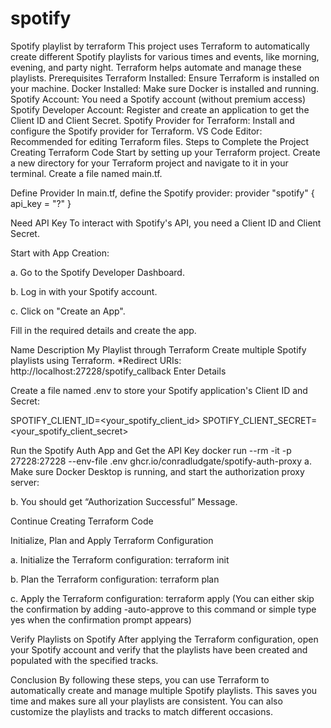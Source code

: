 # spotify
Spotify playlist by terraform
This project uses Terraform to automatically create different Spotify playlists for various times and events, like morning, evening, and party night. Terraform helps automate and manage these playlists.
Prerequisites
Terraform Installed: Ensure Terraform is installed on your machine.
Docker Installed: Make sure Docker is installed and running.
Spotify Account: You need a Spotify account (without premium access)
Spotify Developer Account: Register and create an application to get the Client ID and Client Secret.
Spotify Provider for Terraform: Install and configure the Spotify provider for Terraform.
VS Code Editor: Recommended for editing Terraform files.
Steps to Complete the Project
Creating Terraform Code Start by setting up your Terraform project. Create a new directory for your Terraform project and navigate to it in your terminal. Create a file named main.tf.

Define Provider In main.tf, define the Spotify provider: provider "spotify" { api_key = "?" }

Need API Key To interact with Spotify's API, you need a Client ID and Client Secret.

Start with App Creation:

a. Go to the Spotify Developer Dashboard.

b. Log in with your Spotify account.

c. Click on "Create an App".

Fill in the required details and create the app.

Name	Description
My Playlist through Terraform	Create multiple Spotify playlists using Terraform.
*Redirect URIs: http://localhost:27228/spotify_callback
Enter Details

Create a file named .env to store your Spotify application's Client ID and Secret:

SPOTIFY_CLIENT_ID=<your_spotify_client_id>
SPOTIFY_CLIENT_SECRET=<your_spotify_client_secret>

Run the Spotify Auth App and Get the API Key
docker run --rm -it -p 27228:27228 --env-file .env ghcr.io/conradludgate/spotify-auth-proxy
a. Make sure Docker Desktop is running, and start the authorization proxy server:

b. You should get “Authorization Successful” Message.

Continue Creating Terraform Code

Initialize, Plan and Apply Terraform Configuration

a. Initialize the Terraform configuration: terraform init

b. Plan the Terraform configuration: terraform plan

c. Apply the Terraform configuration: terraform apply (You can either skip the confirmation by adding -auto-approve to this command or simple type yes when the confirmation prompt appears)

Verify Playlists on Spotify
After applying the Terraform configuration, open your Spotify account and verify that the playlists have been created and populated with the specified tracks.

Conclusion
By following these steps, you can use Terraform to automatically create and manage multiple Spotify playlists. This saves you time and makes sure all your playlists are consistent. You can also customize the playlists and tracks to match different occasions.
